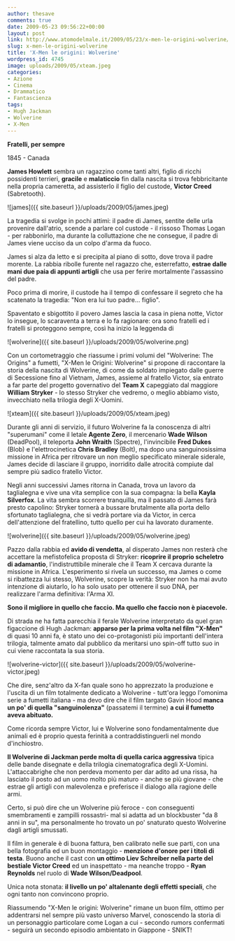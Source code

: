 ```yaml
---
author: thesave
comments: true
date: 2009-05-23 09:56:22+00:00
layout: post
link: http://www.atomodelmale.it/2009/05/23/x-men-le-origini-wolverine/
slug: x-men-le-origini-wolverine
title: 'X-Men le origini: Wolverine'
wordpress_id: 4745
image: uploads/2009/05/xteam.jpeg
categories:
- Azione
- Cinema
- Drammatico
- Fantascienza
tags:
- Hugh Jackman
- Wolverine
- X-Men
---
```


**Fratelli, per sempre**

1845 - Canada

**James Howlett** sembra un ragazzino come tanti altri, figlio di ricchi possidenti terrieri, **gracile** e **malaticcio** fin dalla nascita si trova febbricitante nella propria cameretta, ad assisterlo il figlio del custode, **Victor Creed** (Sabretooth).

![james]({{ site.baseurl }}/uploads/2009/05/james.jpeg)

La tragedia si svolge in pochi attimi: il padre di James, sentite delle urla provenire dall'atrio, scende a parlare col custode - il rissoso Thomas Logan - per rabbonirlo, ma durante la colluttazione che ne consegue, il padre di James viene ucciso da un colpo d'arma da fuoco.

James si alza da letto e si precipita al piano di sotto, dove trova il padre morente. La rabbia ribolle furente nel ragazzo che, esterrefatto, **estrae dalle mani due paia di appunti artigli** che usa per ferire mortalmente l'assassino del padre.

Poco prima di morire, il custode ha il tempo di confessare il segreto che ha scatenato la tragedia: "Non era lui tuo padre... figlio".

Spaventato e sbigottito il povero James lascia la casa in piena notte, Victor lo insegue, lo scaraventa a terra e lo fa ragionare: ora sono fratelli ed i fratelli si proteggono sempre, così ha inizio la leggenda di

![wolverine]({{ site.baseurl }}/uploads/2009/05/wolverine.png)

Con un cortometraggio che riassume i primi volumi del "Wolverine: The Origins" a fumetti, "X-Men le Origini: Wolverine" si propone di raccontare la storia della nascita di Wolverine, di come da soldato impiegato dalle guerre di Secessione fino al Vietnam, James, assieme al fratello Victor, sia entrato a far parte del progetto governativo del **Team X** capeggiato dal maggiore **William Stryker** - lo stesso Stryker che vedremo, o meglio abbiamo visto, invecchiato nella trilogia degli X-Uomini.

![xteam]({{ site.baseurl }}/uploads/2009/05/xteam.jpeg)

Durante gli anni di servizio, il futuro Wolverine fa la conoscenza di altri "superumani" come il letale **Agente Zero**, il mercenario **Wade Wilson** (DeadPool), il teleporta **John Wraith** (Spectre), l'invincibile **Fred Dukes** (Blob) e l'elettrocinetica **Chris Bradley** (Bolt), ma dopo una sanguinosissima missione in Africa per ritrovare un non meglio specificato minerale siderale, James decide di lasciare il gruppo, inorridito dalle atrocità compiute dal sempre più sadico fratello Victor.

Negli anni successivi James ritorna in Canada, trova un lavoro da taglialegna e vive una vita semplice con la sua compagna: la bella **Kayla Silverfox**. La vita sembra scorrere tranquilla, ma il passato di James farà presto capolino: Stryker tornerà a bussare brutalmente alla porta dello sfortunato taglialegna, che si vedrà portare via da Victor, in cerca dell'attenzione del fratellino, tutto quello per cui ha lavorato duramente.

![wolverine]({{ site.baseurl }}/uploads/2009/05/wolverine.jpeg)

Pazzo dalla rabbia ed **avido di vendetta**, al disperato James non resterà che accettare la mefistofelica proposta di Stryker: **ricoprire il proprio scheletro di adamantio**, l'indistruttibile minerale che il Team X cercava durante la missione in Africa. L'esperimento si rivela un successo, ma James o come si ribattezza lui stesso, Wolverine, scopre la verità: Stryker non ha mai avuto intenzione di aiutarlo, lo ha solo usato per ottenere il suo DNA, per realizzare l'arma definitiva: l'Arma XI.

**Sono il migliore in quello che faccio. Ma quello che faccio non è piacevole.**

Di strada ne ha fatta parecchia il ferale Wolverine interpretato da quel gran figaccione di Hugh Jackman: **apparso per la prima volta nel film "X-Men"** di quasi 10 anni fa, è stato uno dei co-protagonisti più importanti dell'intera trilogia, talmente amato dal pubblico da meritarsi uno spin-off tutto suo in cui viene raccontata la sua storia.

![wolverine-victor]({{ site.baseurl }}/uploads/2009/05/wolverine-victor.jpeg)

Che dire, senz'altro da X-fan quale sono ho apprezzato la produzione e l'uscita di un film totalmente dedicato a Wolverine - tutt'ora leggo l'omonima serie a fumetti italiana - ma devo dire che il film targato Gavin Hood **manca un po' di quella "sanguinolenza"** (passatemi il termine) **a cui il fumetto aveva abituato.**

Come ricorda sempre Victor, lui e Wolverine sono fondamentalmente due animali ed è proprio questa ferinità a contraddistinguerli nel mondo d'inchiostro.

**Il Wolverine di Jackman perde molta di quella carica aggressiva** tipica delle bande disegnate e della trilogia cinematografica degli X-Uomini. L'attaccabrighe che non perdeva momento per dar adito ad una rissa, ha lasciato il posto ad un uomo molto più maturo - anche se più giovane - che estrae gli artigli con malevolenza e preferisce il dialogo alla ragione delle armi.

Certo, si può dire che un Wolverine più feroce - con conseguenti smembramenti e zampilli rossastri- mal si adatta ad un blockbuster "da 8 anni in su", ma personalmente ho trovato un po' snaturato questo Wolverine dagli artigli smussati.

Il film in generale è di buona fattura, ben calibrato nelle sue parti, con una bella fotografia ed un buon montaggio - **menzione d'onore per i titoli di testa**. Buono anche il cast con **un ottimo Liev Schreiber nella parte del bestiale Victor Creed** ed un inaspettato - ma neanche troppo - **Ryan Reynolds** nel ruolo di **Wade Wilson/Deadpool**.

Unica nota stonata: **il livello un po' altalenante degli effetti speciali**, che ogni tanto non convincono proprio.

Riassumendo "X-Men le origini: Wolverine" rimane un buon film, ottimo per addentrarsi nel sempre più vasto universo Marvel, conoscendo la storia di un personaggio particolare come Logan a cui - secondo rumors confermati - seguirà un secondo episodio ambientato in Giappone - SNIKT!
